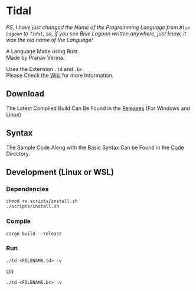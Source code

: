 # Tidal
<i>PS, I have just changed the Name of the Programming Language from `Blue Lagoon` to `Tidal`, so, if you see Blue Lagoon written anywhere, just know, it was the old name of the Language!</i>

A Language Made using Rust. <br>
Made by Pranav Verma.

Uses the Extension `.td` and `.br`. <br>
Please Check the [Wiki](https://github.com/PranavVerma-droid/Tidal/wiki) for more Information.

## Download
The Latest Compiled Build Can Be Found in the [Releases](https://github.com/PranavVerma-droid/Blue-Lagoon/releases) (For Windows and Linux)

## Syntax
The Sample Code Along with the Basic Syntax Can be Found in the [Code](code) Directory.

## Development (Linux or WSL)

### Dependencies
```chmod +x scripts/install.sh``` <br>
```./scripts/install.sh```

### Compile
```cargo build --release``` <br>

### Run
```./td <FILENAME.td> -v```

OR 

```./td <FILENAME.br> -v```



